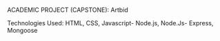 ACADEMIC PROJECT (CAPSTONE): Artbid 

Technologies Used: HTML, CSS, Javascript- Node.js, Node.Js- Express, Mongoose

